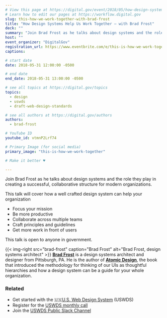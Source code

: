 ```yaml
---
# View this page at https://digital.gov/event/2018/05/how-design-systems-help-us-work
# Learn how to edit our pages at https://workflow.digital.gov
slug: this-how-we-work-together-with-brad-frost
title: "How Design Systems Help Us Work Together — with Brad Frost"
deck: ""
summary: "Join Brad Frost as he talks about design systems and the role they play in creating a successful, collaborative structure for modern organizations."
host: ""
event_organizer: "DigitalGov"
registration_url: https://www.eventbrite.com/e/this-is-how-we-work-together-with-brad-frost-registration-46125160597
captions: 

# start date
date: 2018-05-31 12:00:00 -0500

# end date
end_date: 2018-05-31 13:00:00 -0500

# see all topics at https://digital.gov/topics
topics: 
  - design
  - uswds
  - draft-web-design-standards

# see all authors at https://digital.gov/authors
authors: 
  - brad-frost

# YouTube ID
youtube_id: vtmnP2Lrf74

# Primary Image (for social media)
primary_image: "this-is-how-we-work-together"

# Make it better ♥

---
```


Join Brad Frost as he talks about design systems and the role they play in creating a successful, collaborative structure for modern organizations.

This talk will cover how a well crafted design system can help your organization

- Focus your mission
- Be more productive
- Collaborate across multiple teams
- Craft principles and guidelines
- Get more work in front of users

This talk is open to anyone in government.

{{< img-right src="brad-frost" caption="Brad Frost" alt="Brad Frost, design systems architect" >}} [**Brad Frost**](http://bradfrost.com/) is a design systems architect and designer from Pittsburgh, PA. He is the author of [**Atomic Design**](https://shop.bradfrost.com/), the book that introduced the methodology for thinking of our UIs as thoughtful hierarchies and how a design system can be a guide for your whole organization.

### Related
- Get started with the :us:[U.S. Web Design System](https://designsystem.digital.gov/) (USWDS)
- Register for the [USWDS monthly call](https://digital.gov/event/2018/06/01/us-web-design-system-monthly-call/)
- Join the [USWDS Public Slack Channel](https://chat.18f.gov/)
